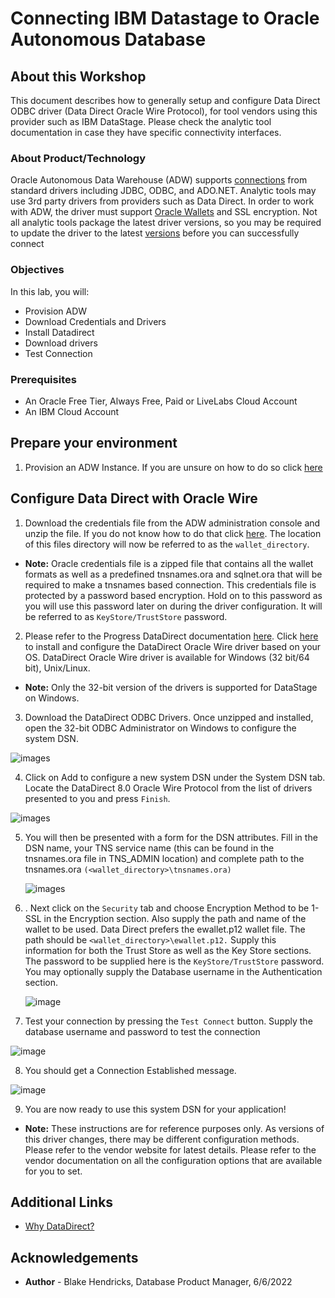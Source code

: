 # Connecting IBM Datastage to Oracle Autonomous Database

## About this Workshop

This document describes how to generally setup and configure Data Direct ODBC driver
(Data Direct Oracle Wire Protocol), for tool vendors using this provider such as IBM
DataStage. Please check the analytic tool documentation in case they have specific
connectivity interfaces.

### About Product/Technology

Oracle Autonomous Data Warehouse (ADW) supports [connections](https://docs.progress.com/category/datadirect-oracle) from standard drivers
including JDBC, ODBC, and ADO.NET. Analytic tools may use 3rd party drivers from
providers such as Data Direct. In order to work with ADW, the driver must support [Oracle Wallets](https://docs.oracle.com/cd/E92519_02/pt856pbr3/eng/pt/tsvt/concept_UnderstandingOracleWallet.html?pli=ul_d96e224_tsvt#:~:text=Oracle%20Wallet%20is%20a%20container,is%20used%20for%20security%20credentials.) and SSL encryption.
Not all analytic tools package the latest driver versions, so you may be required to update the driver to the latest [versions](https://www.oracle.com/database/technologies/appdev/jdbc-downloads.html)  before you can successfully connect

### Objectives

In this lab, you will:

* Provision ADW
* Download Credentials and Drivers
* Install Datadirect
* Download drivers
* Test Connection

### Prerequisites

* An Oracle Free Tier, Always Free, Paid or LiveLabs Cloud Account
* An IBM Cloud Account

## Prepare your environment

1. Provision an ADW Instance. If you are unsure on how to do so click [here](https://docs.oracle.com/en/cloud/paas/autonomous-database/adbsa/autonomous-provision.html#GUID-0B230036-0A05-4CA3-AF9D-97A255AE0C08)

## Configure Data Direct with Oracle Wire

1. Download the credentials file from the ADW administration console and unzip the file. If you do not know how to do that click [here](https://docs.oracle.com/en/cloud/paas/autonomous-data-warehouse-cloud/cswgs/autonomous-connect-download-credentials.html#GUID-B06202D2-0597-41AA-9481-3B174F75D4B1). The location of this files directory will now be referred to as the `wallet_directory`.

* **Note:** Oracle credentials file is a zipped file that contains all the wallet formats as well as a predefined tnsnames.ora and sqlnet.ora that will be required to make a tnsnames based connection. This credentials file is protected by a password based encryption. Hold on to this password as you will use this password later on during the driver configuration. It will be referred to as `KeyStore/TrustStore` password.

2. Please refer to the Progress DataDirect documentation [here](https://docs.progress.com/bundle/datadirect-odbc-installation/page/Installation-on-Windows.html). Click [here](https://www.progress.com/odbc/oracle-database) to install and configure the DataDirect Oracle Wire driver based on your OS. DataDirect Oracle Wire driver is available for Windows (32 bit/64 bit), Unix/Linux.

* **Note:** Only the 32-bit version of the drivers is supported for DataStage on Windows.

3. Download the DataDirect ODBC Drivers. Once unzipped and installed, open the 32-bit ODBC Administrator on Windows to configure the system DSN.

![images](../images/step3.png)

4. Click on Add to configure a new system DSN under the System DSN tab. Locate the DataDirect 8.0 Oracle Wire Protocol from the list of drivers presented to you and press `Finish`.

![images](../images/step4.png)

5. You will then be presented with a form for the DSN attributes. Fill in the DSN name, your TNS service name (this can be found in the tnsnames.ora file in TNS_ADMIN location) and complete path to the tnsnames.ora  `(<wallet_directory>\tnsnames.ora)`

    ![images](../images/step5.png)

6. . Next click on the `Security` tab and choose Encryption Method to be 1-SSL in the Encryption section. Also supply the path and name of the wallet to be used. Data Direct prefers the ewallet.p12 wallet file. The path should be `<wallet_directory>\ewallet.p12.` Supply this information for both the Trust Store as well as the Key Store sections. The password to be supplied here is the `KeyStore/TrustStore` password. You may optionally supply the Database username in the Authentication section.

    ![image](../images/step6.png)

7. Test your connection by pressing the `Test Connect` button. Supply the database
username and password to test the connection

  ![image](../images/step7.png)

8. You should get a Connection Established message.

![image](../images/step8.png)


9. You are now ready to use this system DSN for your application!

* **Note:** These instructions are for reference purposes only. As versions of this driver
  changes, there may be different configuration methods. Please refer to the vendor website
  for latest details. Please refer to the vendor documentation on all the configuration options
  that are available for you to set.

## Additional Links

* [Why DataDirect?](https://www.progress.com/faqs/datadirect-odbc-faqs/datadirect-odbc-features/oracle-wire-protocol-odbc-driver)

## Acknowledgements

* **Author** - Blake Hendricks, Database Product Manager, 6/6/2022
